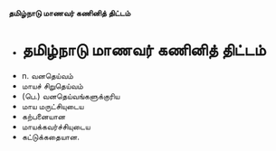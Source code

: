 **தமிழ்நாடு மாணவர் கணினித் திட்டம்**
- # தமிழ்நாடு மாணவர் கணினித் திட்டம்
- n. வனதெய்வம்
- மாயச் சிறுதெய்வம்
- (பெ.) வனதெய்வங்களுக்குரிய
- மாய மருட்சியுடைய
- கற்பனையான
- மாயக்கவர்ச்சியுடைய
- கட்டுக்கதையான.

